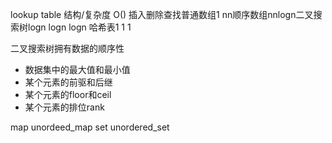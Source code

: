lookup table
结构/复杂度 O() 插入删除查找普通数组1 nn顺序数组nnlogn二叉搜索树logn logn logn 哈希表1 1 1 


二叉搜索树拥有数据的顺序性

- 数据集中的最大值和最小值
- 某个元素的前驱和后继
- 某个元素的floor和ceil
- 某个元素的排位rank

map unordeed_map set unordered_set
